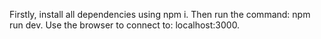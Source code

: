 Firstly, install all dependencies using npm i.
Then run the command: npm run dev.
Use the browser to connect to: localhost:3000.
